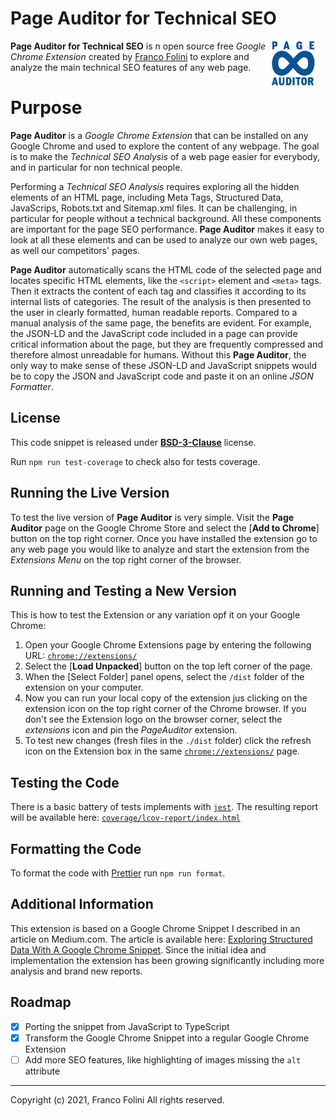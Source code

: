 # Page Auditor for Technical SEO 
<img src='./web-store-images/Store-Icon_128x128.png' align='right' style='margin-right:16px;width:72px;'>**Page Auditor for Technical SEO** is n open source free _Google Chrome Extension_ created by [Franco Folini](https://www.linkedin.com/in/francofolini/) to explore and analyze the main technical SEO features of any web page.



# Purpose
**Page Auditor** is a _Google Chrome Extension_ that can be installed on any Google Chrome and used to explore the content of any webpage. The goal is to make the _Technical SEO Analysis_ of a web page easier for everybody, and in particular for non technical people.

Performing a  _Technical SEO Analysis_ requires exploring all the hidden elements of an HTML page, including Meta Tags, Structured Data, JavaScrips, Robots.txt and Sitemap.xml files. It can be challenging, in particular for people without a technical background. All these components are important for the page SEO performance. **Page Auditor** makes it easy to look at all these elements and can be used to analyze our own web pages, as well our competitors' pages.

**Page Auditor** automatically scans the HTML code of the selected page and locates specific HTML elements, like the `<script>` element and `<meta>` tags. Then it extracts the content of each tag and classifies it according to its internal lists of categories. The result of the analysis is then presented to the user in clearly formatted, human readable reports. Compared to a manual analysis of the same page, the benefits are evident. For example, the JSON-LD and the JavaScript code included in a page can provide critical information about the page, but they are frequently compressed and therefore almost unreadable for humans. Without this **Page Auditor**, the only way to make sense of these JSON-LD and JavaScript snippets would be to copy the JSON and JavaScript code and paste it on an online _JSON Formatter_.

## License
This code snippet is released under [__BSD-3-Clause__](./LICENSE.md) license.

Run `npm run test-coverage` to check also for tests coverage. 

## Running the Live Version
To test the live version of **Page Auditor** is very simple. Visit the **Page Auditor** page on the Google Chrome Store and select the [__Add to Chrome__] button on the top right corner.
Once you have installed the extension go to any web page you would like to analyze and start the extension from the *Extensions Menu* on the top right corner of the browser.

## Running and Testing a New Version
This is how to test the Extension or any variation opf it on your Google Chrome:
1. Open your Google Chrome Extensions page by entering the following URL: [`chrome://extensions/`](chrome://extensions/)
2. Select the [**Load Unpacked**] button on the top left corner of the page.
3. When the [Select Folder] panel opens, select the `/dist` folder of the extension on your computer.
4. Now you can run your local copy of the extension jus clicking on the extension icon on the top right corner of the Chrome browser. If you don't see the Extension logo on the browser corner, select the _extensions_ icon  and pin the _PageAuditor_ extension.
5. To test new changes (fresh files in the `./dist` folder) click the refresh icon on the Extension box in the same [`chrome://extensions/`](chrome://extensions/) page.

## Testing the Code
There is a basic battery of tests implements with [`jest`](https://jestjs.io/).
The resulting report will be available here: [`coverage/lcov-report/index.html`](coverage/lcov-report/index.html)

## Formatting the Code
To format the code with [Prettier](https://prettier.io/) run `npm run format`.

## Additional Information
This extension is based on a Google Chrome Snippet I described in an article on Medium.com.
The article is available here: [Exploring Structured Data With A Google Chrome Snippet](https://folini.medium.com/exploring-structured-data-with-a-google-chrome-snippet-944ad4ef831). Since the initial idea and implementation the extension has been growing significantly including more analysis and brand new reports.

## Roadmap
- [x] Porting the snippet from JavaScript to TypeScript
- [x] Transform the Google Chrome Snippet into a regular Google Chrome Extension
- [ ] Add more SEO features, like highlighting of images missing the `alt` attribute

---
Copyright (c) 2021, Franco Folini
All rights reserved.
